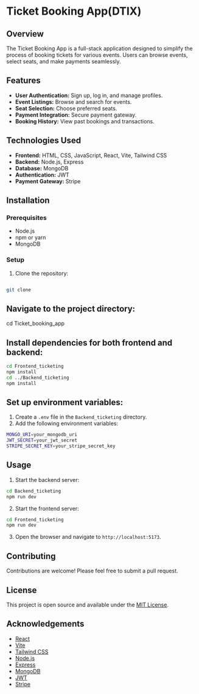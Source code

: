 # Ticket Booking App(DTIX)

## Overview

The Ticket Booking App is a full-stack application designed to simplify the process of booking tickets for various events. Users can browse events, select seats, and make payments seamlessly.

## Features

- **User Authentication:** Sign up, log in, and manage profiles.
- **Event Listings:** Browse and search for events.
- **Seat Selection:** Choose preferred seats.
- **Payment Integration:** Secure payment gateway.
- **Booking History:** View past bookings and transactions.

## Technologies Used

- **Frontend:** HTML, CSS, JavaScript, React, Vite, Tailwind CSS
- **Backend:** Node.js, Express
- **Database:** MongoDB
- **Authentication:** JWT
- **Payment Gateway:** Stripe

## Installation

### Prerequisites

- Node.js
- npm or yarn
- MongoDB

### Setup

1. Clone the repository:

```bash

git clone

```

## Navigate to the project directory:

cd Ticket_booking_app

## Install dependencies for both frontend and backend:

```bash
cd Frontend_ticketing
npm install
cd ../Backend_ticketing
npm install
```

## Set up environment variables:

1. Create a `.env` file in the `Backend_ticketing` directory.
2. Add the following environment variables:

```bash
MONGO_URI=your_mongodb_uri
JWT_SECRET=your_jwt_secret
STRIPE_SECRET_KEY=your_stripe_secret_key
```

## Usage

1. Start the backend server:

```bash
cd Backend_ticketing
npm run dev
```

2. Start the frontend server:

```bash
cd Frontend_ticketing
npm run dev
```

3. Open the browser and navigate to `http://localhost:5173`.

## Contributing

Contributions are welcome! Please feel free to submit a pull request.

## License

This project is open source and available under the [MIT License](LICENSE).

## Acknowledgements

- [React](https://reactjs.org/)
- [Vite](https://vitejs.dev/)
- [Tailwind CSS](https://tailwindcss.com/)
- [Node.js](https://nodejs.org/)
- [Express](https://expressjs.com/)
- [MongoDB](https://www.mongodb.com/)
- [JWT](https://jwt.io/)
- [Stripe](https://stripe.com/)
